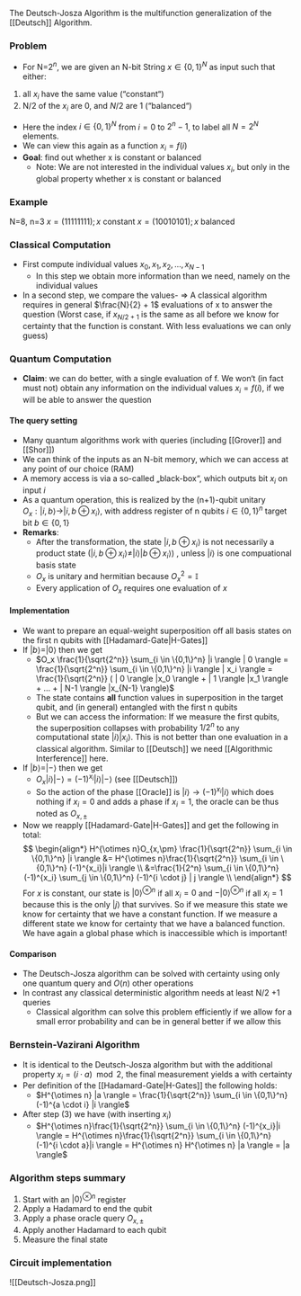 The Deutsch-Josza Algorithm is the multifunction generalization of the [[Deutsch]] Algorithm.

### Problem
- For N=$2^n$, we are given an N-bit String $x \in \{0,1\}^N$ as input such that either:
1. all $x_i$ have the same value (“constant“) 
2. N/2 of the $x_i$ are 0, and $N/2$ are 1 (“balanced“)
- Here the index $i \in \{0,1\}^N$ from $i=0$ to $2^n-1$, to label all $N=2^N$ elements.
- We can view this again as a function $x_i=f(i)$
- **Goal**: find out whether x is constant or balanced
	- Note: We are not interested in the individual values $x_i$, but only in the global property whether x is constant or balanced
### Example
N=8, n=3
$x=(11111111); x$ constant
$x = (10010101); x$ balanced
### Classical Computation
- First compute individual values $x_0,x_1,x_2,…,x_{N-1}$
	- In this step we obtain more information than we need, namely on the individual values
- In a second step, we compare the values-
$\Rightarrow$ A classical algorithm requires in general $\frac{N}{2} + 1$ evaluations of x to answer the question (Worst case, if $x_{N/2+1}$ is the same as all before we know for certainty that the function is constant. With less evaluations we can only guess)
### Quantum Computation
- **Claim**: we can do better, with a single evaluation of f. We won‘t (in fact must not) obtain any information on the individual values $x_i=f(i)$, if we will be able to answer the question
#### The query setting
- Many quantum algorithms work with queries (including [[Grover]] and [[Shor]])
- We can think of the inputs as an N-bit memory, which we can access at any point of our choice (RAM)
- A memory access is via a so-called „black-box“, which outputs bit $x_i$ on input $i$
- As a quantum operation, this is realized by the (n+1)-qubit unitary $O_x: | i,b \rangle \rightarrow |i, b \oplus x_i \rangle$, with address register of n qubits $i \in \{0,1\}^n$ target bit $b \in \{0,1\}$
- **Remarks**:
	- After the transformation, the state $|i, b \oplus x_i \rangle$ is not necessarily a product state ($|i, b \oplus x_i \rangle \neq |i \rangle | b \oplus x_i \rangle$) , unless $|i \rangle$ is one compuational basis state
	- $O_x$ is unitary and hermitian because $O_x^2=\mathbb{I}$ 
	- Every application of $O_x$ requires one evaluation of $x$
#### Implementation
- We want to prepare an equal-weight superposition off all basis states on the first n qubits with [[Hadamard-Gate|H-Gates]]  
- If $|b \rangle = |0 \rangle$ then we get
	- $O_x \frac{1}{\sqrt{2^n}} \sum_{i \in \{0,1\}^n} |i \rangle | 0 \rangle = \frac{1}{\sqrt{2^n}} \sum_{i \in \{0,1\}^n} |i \rangle | x_i \rangle =  \frac{1}{\sqrt{2^n}} ( | 0 \rangle |x_0 \rangle + | 1 \rangle |x_1 \rangle + … + | N-1 \rangle |x_{N-1} \rangle)$
	- The state contains **all** function values in superposition in the target qubit, and (in general) entangled with the first n qubits
	- But we can access the information: If we measure the first qubits, the superposition collapses with probability $1/2^n$ to any computational state $|i \rangle |x_i \rangle$. This is not better than one evaluation in a classical algorithm. Similar to [[Deutsch]] we need [[Algorithmic Interference]] here.
- If $|b \rangle = |- \rangle$ then we get
	- $O_x |i \rangle |- \rangle = (-1)^{x_i} |i \rangle | - \rangle$ (see [[Deutsch]])
	- So the action of the phase [[Oracle]] is $|i \rangle \rightarrow (-1)^{x_i} | i \rangle$ which does nothing if $x_i=0$ and adds a phase if $x_i=1$, the oracle can be thus noted as $O_{x,\pm}$
- Now we reapply [[Hadamard-Gate|H-Gates]] and get the following in total:
$$
\begin{align*}
H^{\otimes n}O_{x,\pm} \frac{1}{\sqrt{2^n}} \sum_{i \in \{0,1\}^n} |i \rangle &= H^{\otimes n}\frac{1}{\sqrt{2^n}} \sum_{i \in \{0,1\}^n} (-1)^{x_i}|i \rangle \\
&=\frac{1}{2^n} \sum_{i \in \{0,1\}^n} (-1)^{x_i} \sum_{j \in \{0,1\}^n} (-1)^{i \cdot j} | j \rangle \\
\end{align*}
$$
For $x$ is constant, our state is $|0\rangle^{\otimes n}$ if all $x_i=0$ and $-|0\rangle^{\otimes n}$ if  all $x_i=1$ because this is the only $|j \rangle$ that survives. So if we measure this state we know for certainty that we have a constant function. If we measure a different state we know for certainty that we have a balanced function. We have again a global phase which is inaccessible which is important!

#### Comparison
- The Deutsch-Josza algorithm can be solved with certainty using only one quantum query and $O(n)$ other operations
- In contrast any classical deterministic algorithm needs at least N/2 +1 queries
	- Classical algorithm can solve this problem efficiently if we allow for a small error probability and can be in general better if we allow this

### Bernstein-Vazirani Algorithm

- It is identical to the Deutsch-Josza algorithm but with the additional property $x_i= (i \cdot a) \mod{2}$, the final measurement yields a with certainty
- Per definition of the [[Hadamard-Gate|H-Gates]] the following holds:
	- $H^{\otimes n} |a \rangle = \frac{1}{\sqrt{2^n}} \sum_{i \in \{0,1\}^n} (-1)^{a \cdot i} |i \rangle$
- After step (3) we have (with inserting $x_i$)
	- $H^{\otimes n}\frac{1}{\sqrt{2^n}} \sum_{i \in \{0,1\}^n} (-1)^{x_i}|i \rangle = H^{\otimes n}\frac{1}{\sqrt{2^n}} \sum_{i \in \{0,1\}^n} (-1)^{i \cdot a}|i \rangle = H^{\otimes n} H^{\otimes n} |a \rangle = |a \rangle$ 


### Algorithm steps summary
1. Start with an $|0 \rangle^{\otimes n}$ register
2. Apply a Hadamard to end the qubit
3. Apply a phase oracle query $O_{x,\pm}$ 
4. Apply another Hadamard to each qubit
5. Measure the final state

### Circuit implementation
![[Deutsch-Josza.png]]